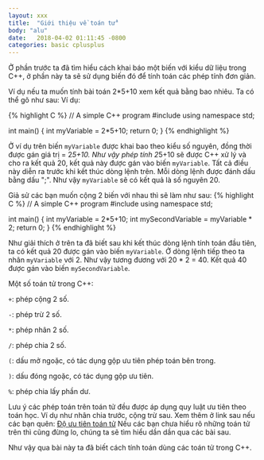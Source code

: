 ```yaml
---
layout: xxx
title:  "Giới thiệu về toán tử"
body: "alu"
date:   2018-04-02 01:11:45 -0800
categories: basic cplusplus
---
```

<!--{% include mycomponent.html %}-->

Ở phần trước ta đã tìm hiểu cách khai báo một biến với kiểu dữ liệu trong C++, ở phần này ta sẽ sử dụng biến đó để tính toán các phép tính đơn giản.

Ví dụ nếu ta muốn tính bài toán 2*5+10 xem kết quả bằng bao nhiêu. Ta có thể gõ như sau:
Ví dụ:

{% highlight C %}
// A simple C++ program
#include <iostream>
using namespace std;

int main() 
{
  int myVariable = 2*5+10;
  return 0;
}
{% endhighlight %}

Ở ví dụ trên biến `myVariable` được khai bao theo kiểu số nguyên, đồng thời được gán giá trị = 2*5+10. Như vậy phép tính 2*5+10 sẽ được C++ xử lý và cho ra kết quả 20, kết quả này được gán vào biến `myVariable`. Tất cả điều này diễn ra trước khi kết thúc dòng lệnh trên. Mỗi dòng lệnh được đánh dấu bằng dấu ";". Như vậy `myVariable` sẽ có kết quả là số nguyên 20.

Giả sử các bạn muốn cộng 2 biến với nhau thì sẽ làm như sau:
{% highlight C %}
// A simple C++ program
#include <iostream>
using namespace std;

int main() 
{
  int myVariable = 2*5+10;
  int mySecondVariable = myVariable * 2;
  return 0;
}
{% endhighlight %}

Như giải thích ở trên ta đã biết sau khi kết thúc dòng lệnh tính toán đầu tiên, ta có kết quả 20 được gán vào biến `myVariable`. Ở dòng lệnh tiếp theo ta nhân `myVariable` với 2. Như vậy tương đương với 20 * 2 = 40. Kết quả 40 được gán vào biến `mySecondVariable`.

Một số toán tử trong C++:

`+`: phép cộng 2 số.

`-`: phép trừ 2 số.

`*`: phép nhân 2 số.

`/`: phép chia 2 số.

`(`: dấu mở ngoặc, có tác dụng gộp ưu tiên phép toán bên trong.

`)`: dấu đóng ngoặc, có tác dụng gộp ưu tiên.

`%`: phép chia lấy phần dư.

Lưu ý các phép toán trên toán tử đều được áp dụng quy luật ưu tiên theo toán học. Ví dụ như nhân chia trước, cộng trừ sau. Xem thêm ở link sau nếu các bạn quên:
[Độ ưu tiên toán tử](https://vi.wikipedia.org/wiki/%C4%90%E1%BB%99_%C6%B0u_ti%C3%AAn_c%E1%BB%A7a_to%C3%A1n_t%E1%BB%AD)
Nếu các bạn chưa hiểu rõ những toán tử trên thì cũng đừng lo, chúng ta sẽ tìm hiểu dần dần qua các bài sau.

Như vậy qua bài này ta đã biết cách tính toán dùng các toán tử trong C++.